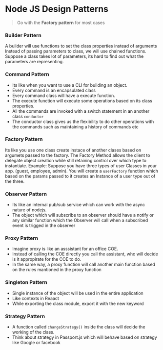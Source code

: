 # Node JS Design Patterns
> Go with the **Factory pattern** for most cases
### Builder Pattern
A builder will use functions to set the class properties instead of arguments
Instead of passing parameters to class, we will use chained functions.
Suppose a class takes lot of parameters, its hard to find out what the parameters are representing.
### Command Pattern
- Its like when you want to use a CLI for building an object. 
- Every command is an encapsulated class
- Every command class will have a execute function.
- The execute function will execute some operations based on its class properties.
- All the commands are invoked with a switch statement in an another class `conductor`
- The conductor class gives us the flexibility to do other operations with the commands such as maintaining a history of commands etc
### Factory Pattern
Its like you use one class create instace of another clases based on argumets passed to the factory. The Factory Method allows the client to delegate object creation while still retaining control over which type to instantiate.
Example: Suppose you have three types of user Classes in your app. (guest, employee, admin). You will create a `userFactory` function which based on the params passed to it creates an Instance of a user type out of the three.
### Observer Pattern
- Its like an internal pub/sub service which can work with the async nature of 
nodejs.
- The object which will subscribe to an observer should have a notify or any similar function which the Observer will call when a subscribed event is trigged in the observer
### Proxy Pattern
- Imagine proxy is like an asssistant for an office COE.
- Instead of calling the COE directly you call the assistant, who will decide is it appropirate for the COE to do.
- In the same way, a proxy function will call another main function based on the rules mantioned in the proxy function
### Singleton Pattern
- Single instance of the object will be used in the entire application
- Like contexts in Reaact
- While exporting the class module, export it with the new keyword
### Strategy Pattern
- A function called `changeStrategy()` inside the class will decide the working of the class.
- Think about strategy in Passport.js which will behave based on strategy like Google or facebook
